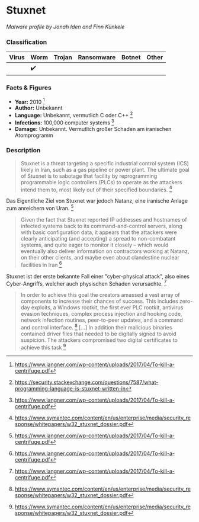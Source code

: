 ﻿# Stuxnet

_Malware profile by Jonah Iden and Finn Künkele_

### Classification

| Virus              | Worm               | Trojan             | Ransomware         | Botnet             | Other                                   |
|:-------------------|:-------------------|:-------------------|:-------------------|:-------------------|:----------------------------------------|
|  | :heavy_check_mark: |  | | | |

### Facts & Figures

* **Year:** 2010 [^1]
* **Author:** Unbekannt
* **Language:** Unbekannt, vermutlich C oder C++ [^3]
* **Infections:** 100,000 computer systems [^1]
* **Damage:** Unbekannt. Vermutlich großer Schaden am iranischen Atomprogramm

### Description
>  Stuxnet is a threat targeting a specific industrial control system (ICS) likely in Iran, such as a gas pipeline or power plant. The ultimate goal of Stuxnet is to sabotage that facility by reprogramming programmable logic controllers (PLCs) to operate as the attackers intend them to, most likely out of their specified boundaries. [^2]
>  
Das Eigentliche Ziel von Stuxnet war jedoch Natanz, eine iranische Anlage zum anreichern von Uran. [^1]
> Given the fact that Stuxnet reported IP addresses and hostnames of infected systems back to its command-and-control servers, along with basic configuration data, it appears that the attackers were clearly anticipating (and accepting) a spread to non-combatant systems, and quite eager to monitor it closely – which would eventually also deliver information on contractors working at Natanz, on their other clients, and maybe even about clandestine nuclear facilities in Iran [^1]
> 
Stuxnet ist der erste bekannte Fall einer "cyber-physical attack", also eines Cyber-Angriffs, welcher auch physischen Schaden verursachte. [^1]
>In order to achieve this goal the creators amassed a vast array of components to increase their chances of success. This includes zero-day exploits, a Windows rootkit, the first ever PLC rootkit, antivirus evasion  techniques, complex process injection and hooking code, network infection routines, peer-to-peer updates, and a command and control interface. [^2]
>[...]
> In addition their malicious binaries contained driver files that needed to be digitally signed to avoid suspicion. The attackers compromised two digital certificates to achieve this task [^2]



[^1]: https://www.langner.com/wp-content/uploads/2017/04/To-kill-a-centrifuge.pdf
[^2]:https://www.symantec.com/content/en/us/enterprise/media/security_response/whitepapers/w32_stuxnet_dossier.pdf
[^3]: https://security.stackexchange.com/questions/7587/what-programming-language-is-stuxnet-written-in
